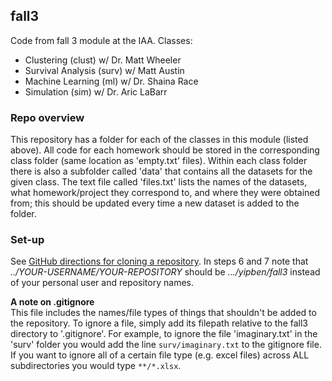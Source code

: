 ## fall3
Code from fall 3 module at the IAA. Classes:

- Clustering (clust) w/ Dr. Matt Wheeler
- Survival Analysis (surv) w/ Matt Austin
- Machine Learning (ml) w/ Dr. Shaina Race
- Simulation (sim) w/ Dr. Aric LaBarr

### Repo overview

This repository has a folder for each of the classes in this module (listed above). All code for each homework should be stored in the corresponding class folder (same location as 'empty.txt' files). Within each class folder there is also a subfolder called 'data' that contains all the datasets for the given class. The text file called 'files.txt' lists the names of the datasets, what homework/project they correspond to, and where they were obtained from; this should be updated every time a new dataset is added to the folder.

### Set-up

See [GitHub directions for cloning a repository](https://help.github.com/articles/cloning-a-repository/). In steps 6 and 7 note that *../YOUR-USERNAME/YOUR-REPOSITORY* should be *.../yipben/fall3* instead of your personal user and repository names.

**A note on .gitignore**  
This file includes the names/file types of things that shouldn't be added to the repository. To ignore a file, simply add its filepath relative to the fall3 directory to '.gitignore'. For example, to ignore the file 'imaginary.txt' in the 'surv' folder you would add the line `surv/imaginary.txt` to the gitignore file. If you want to ignore all of a certain file type (e.g. excel files) across ALL subdirectories you would type `**/*.xlsx`.


